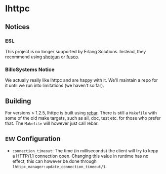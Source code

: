 # lhttpc

## Notices

### ESL 

This project is no longer supported by Erlang Solutions. Instead, they recommend using [shotgun](https://github.com/inaka/shotgun) or [fusco](https://github.com/esl/fusco).


### BilloSystems Notice

We actually really like lhttpc and are happy with it. We'll maintain a repo for it until we run into limitations
(we haven't so far).


## Building

For versions > 1.2.5, lhttpc is built using [rebar](https://github.com/rebar/rebar). There is still a ``Makefile`` with some of the old make targets, such as all, doc, test etc. for those who prefer that. The ``Makefile`` will however just call rebar.


## ``ENV`` Configuration

 * ``connection_timeout``: The time (in milliseconds) the client will try to
                           kepp a HTTP/1.1 connection open. Changing this value
                           in runtime has no effect, this can however be done
                           through ``lhttpc_manager:update_connection_timeout/1``.
